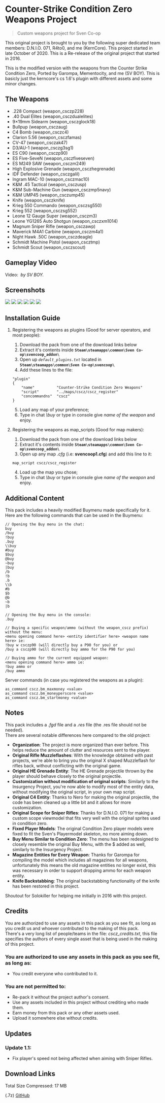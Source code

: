 # Counter-Strike Condition Zero Weapons Project
> Custom weapons project for Sven Co-op

This original project is brought to you by the following super dedicated team members: D.N.I.O. 071, R4to0, and me (KernCore). This project started in late October of 2020. This is a Re-release of the original project that started in 2016.

This is the modified version with the weapons from the Counter Strike Condition Zero, Ported by Garompa, Mementocity, and me (SV BOY). This is basicly just the kerncore's cs 1.6's plugin with different assets and some minor changes.

## The Weapons

* .228 Compact (weapon_csczp228)
* .40 Dual Elites (weapon_csczdualelites)
* 9×19mm Sidearm (weapon_csczglock18)
* Bullpup (weapon_csczaug)
* C4 Bomb (weapon_csczc4)
* Clarion 5.56 (weapon_csczfamas)
* CV-47 (weapon_csczak47)
* D3/AU-1 (weapon_csczg3sg1)
* ES C90 (weapon_csczp90)
* ES Five-SeveN (weapon_csczfiveseven)
* ES M249 SAW (weapon_csczm249)
* High Explosive Grenade (weapon_csczhegrenade)
* IDF Defender (weapon_csczgalil)
* Ingram MAC-10 (weapon_csczmac10)
* K&M .45 Tactical (weapon_csczusp)
* K&M Sub-Machine Gun (weapon_csczmp5navy)
* K&M UMP45 (weapon_csczump45)
* Knife (weapon_csczknife)
* Krieg 550 Commando (weapon_csczsg550)
* Krieg 552 (weapon_csczsg552)
* Leone 12 Gauge Super (weapon_csczm3)
* Leone YG1265 Auto Shotgun (weapon_csczxm1014)
* Magnum Sniper Rifle (weapon_csczawp)
* Maverick M4A1 Carbine (weapon_csczm4a1)
* Night Hawk .50C (weapon_csczdeagle)
* Schmidt Machine Pistol (weapon_cscztmp)
* Schmidt Scout (weapon_csczscout)

## Gameplay Video

Video:
[![]()](https://youtu.be/KYDw9y5o8Vc)
*by SV BOY.*

## Screenshots
[![](https://imgur.com/3NBBUmP)](https://imgur.com/3NBBUmP)
[![](https://imgur.com/Y20AzgM)](https://imgur.com/Y20AzgM)
[![](https://imgur.com/OCGwZUl)](https://imgur.com/OCGwZUl)
[![](https://imgur.com/sK6HTRR)](https://imgur.com/sK6HTRR)
[![](https://imgur.com/KUCW9xA)](https://imgur.com/KUCW9xA)
[![](https://imgur.com/uvN9bsW)](https://imgur.com/uvN9bsW)

## Installation Guide

1. Registering the weapons as plugins (Good for server operators, and most people):
	1. Download the pack from one of the download links below
	2. Extract it's contents inside **`Steam\steamapps\common\Sven Co-op\svencoop_addon\`**
	3. Open up *`default_plugins.txt`* located in **`Steam\steamapps\common\Sven Co-op\svencoop\`**
	4. Add these lines to the file:
	```
	"plugin"
	{
		"name"			"Counter-Strike Condition Zero Weapons"
		"script"		"../maps/cscz/cscz_register"
		"concommandns"	"cscz"
	}
	```
	5. Load any map of your preference;
	6. Type in chat *\buy* or type in console give *name of the weapon* and enjoy.

2. Registering the weapons as map_scripts (Good for map makers):
	1. Download the pack from one of the download links below
	2. Extract it's contents inside **`Steam\steamapps\common\Sven Co-op\svencoop_addon\`**
	3. Open up any map *.cfg* (i.e: **svencoop1.cfg**) and add this line to it:
	```
	map_script cscz/cscz_register
	```
	4. Load up the map you chose;
	5. Type in chat *\buy* or type in console give *name of the weapon* and enjoy.

## Additional Content

This pack includes a heavily modified Buymenu made specifically for it.  
Here are the following commands that can be used in the Buymenu:

```
// Opening the Buy menu in the chat:
buy
/buy
!buy
.buy
\\buy
#buy
$buy
@buy
~buy
|buy
/b
!b
.b
\\b
#b
$b
@b
~b
|b

// Opening the Buy menu in the console:
.buy

// Buying a specific weapon/ammo (without the weapon_cscz prefix) without the menu:
<menu opening command here> <entity identifier here> <weapon name here> ie:
!buy w csczp90 (will directly buy a P90 for you) or 
/buy a csczp90 (will directly buy ammo for the P90 for you)

// Buying ammo for the current equipped weapon:
<menu opening command here> ammo ie:
!buy ammo or
/buy ammo
```

Server commands (in case you registered the weapons as a plugin):
```
as_command cscz.bm_maxmoney <value>
as_command cscz.bm_moneyperscore <value>
as_command cscz.bm_startmoney <value>
```

## Notes

This pack includes a *.fgd* file and a *.res* file (the .res file should not be needed).  
There are several notable differences here compared to the old project:  
* **Organization**: The project is more organized than ever before. This helps reduce the amount of clutter and resources sent to the player.  
* **Original Rifle Muzzleflashes**: With the knowledge obtained with past projects, we're able to bring you the original X shaped Muzzleflash for rifles back, without conflicting with the original game.  
* **Original HE Grenade Entity**: The HE Grenade projectile thrown by the player should behave closely to the original projectile.  
* **Customization without modification of original scripts**: Similarly to the Insurgency Project, you're now able to modify most of the entity data, without modifying the original script, in your own map script.  
* **Original C4 Entity**: Thanks to Nero for making the original projectile, the code has been cleaned up a little bit and it allows for more customization.  
* **Original Scope for Sniper Rifles**: Thanks for D.N.I.O. 071 for making a custom scope viewmodel that fits very well with the original sprites used in condition zero.  
* **Fixed Player Models**: The original Condition Zero player models were fixed to fit the Sven's Playermodel skeleton, no more aiming down.  
* **Buy Menu Similar to Condition Zero**: The menu has been redesigned to closely resemble the original Buy Menu, with the $ added as well, similarly to the Insurgency Project.  
* **Magazine Entities for Every Weapon**: Thanks for Garompa for compiling the model which includes all magazines for all weapons, unfortunately this means the old magazine entities no longer exist, this was necessary in order to support dropping ammo for each weapon entity.  
* **Knife Backstabbing**: The original backstabbing functionality of the knife has been restored in this project.  

Shoutout for Solokiller for helping me initially in 2016 with this project.  

## Credits

You are authorized to use any assets in this pack as you see fit, as long as you credit us and whoever contributed to the making of this pack.  
There's a very long list of people/teams in the file: *cscz_credits.txt*, this file specifies the authors of every single asset that is being used in the making of this project.

### You are authorized to use any assets in this pack as you see fit, as long as:
* You credit everyone who contributed to it.

### You are not permitted to:
* Re-pack it without the project author's consent.
* Use any assets included in this project without crediting who made them.
* Earn money from this pack or any other assets used.
* Upload it somewhere else without credits.

## Updates

### Update 1.1:
* Fix player's speed not being affected when aiming with Sniper Rifles.

## Download Links

Total Size Compressed: 17 MB

(.7z) [GitHub]()
